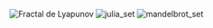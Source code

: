 ![Fractal de Lyapunov](https://github.com/user-attachments/assets/12f86e47-ce54-4394-9861-f05048e7e247)
![julia_set](https://github.com/user-attachments/assets/96fcb71e-f16d-4a32-a11a-852d82b29cb9)
![mandelbrot_set](https://github.com/user-attachments/assets/c22d185e-8b2e-4142-83ab-269841c85062)
